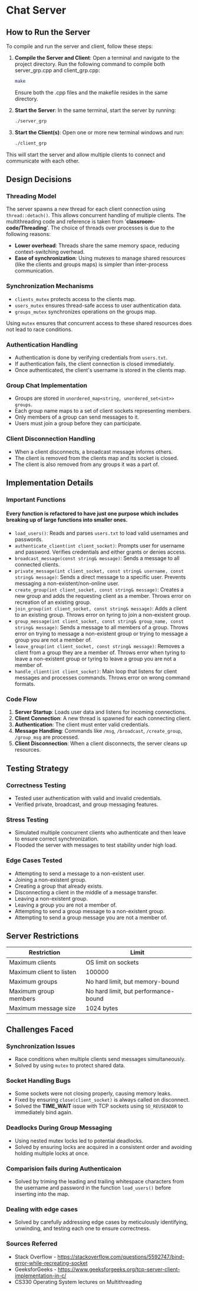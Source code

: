 # Chat Server

## How to Run the Server

To compile and run the server and client, follow these steps:

1. **Compile the Server and Client**: Open a terminal and navigate to the project directory. Run the following command to compile both server_grp.cpp and client_grp.cpp:
    ```sh
    make
    ```
    Ensure both the .cpp files and the makefile resides in the same directory.

2. **Start the Server**: In the same terminal, start the server by running:
    ```sh
    ./server_grp
    ```

3. **Start the Client(s)**:
    Open one or more new terminal windows and run:
    ```sh
    ./client_grp
    ```
This will start the server and allow multiple clients to connect and communicate with each other.

## Design Decisions

### Threading Model

The server spawns a new thread for each client connection using `thread::detach()`. This allows concurrent handling of multiple clients. The multithreading code and reference is taken from '**classroom-code/Threading**'. The choice of threads over processes is due to the following reasons:

- **Lower overhead**: Threads share the same memory space, reducing context-switching overhead.
- **Ease of synchronization**: Using mutexes to manage shared resources (like the clients and groups maps) is simpler than inter-process communication.

### Synchronization Mechanisms

- `clients_mutex` protects access to the clients map.
- `users_mutex` ensures thread-safe access to user authentication data.
- `groups_mutex` synchronizes operations on the groups map.

Using `mutex` ensures that concurrent access to these shared resources does not lead to race conditions.

### Authentication Handling

- Authentication is done by verifying credentials from `users.txt`.
- If authentication fails, the client connection is closed immediately.
- Once authenticated, the client's username is stored in the clients map.

### Group Chat Implementation

- Groups are stored in `unordered_map<string, unordered_set<int>> groups`.
- Each group name maps to a set of client sockets representing members.
- Only members of a group can send messages to it.
- Users must join a group before they can participate.

### Client Disconnection Handling

- When a client disconnects, a broadcast message informs others.
- The client is removed from the clients map and its socket is closed.
- The client is also removed from any groups it was a part of.

## Implementation Details

### Important Functions
#### Every function is refactored to have just one purpose which includes breaking up of large functions into smaller ones.

- `load_users()`: Reads and parses `users.txt` to load valid usernames and passwords.
- `authenticate_client(int client_socket)`: Prompts user for username and password. Verifies credentials and either grants or denies access.
- `broadcast_message(const string& message)`: Sends a message to all connected clients.
- `private_message(int client_socket, const string& username, const string& message)`: Sends a direct message to a specific user. Prevents messaging a non-existent/non-online user.
- `create_group(int client_socket, const string& message)`: Creates a new group and adds the requesting client as a member. Throws error on recreation of an existing group.
- `join_group(int client_socket, const string& message)`: Adds a client to an existing group. Throws error on tyring to join a non-existent group.
- `group_message(int client_socket, const string& group_name, const string& message)`: Sends a message to all members of a group. Throws error on trying to message a non-existent group or trying to message a group you are not a member of.
- `leave_group(int client_socket, const string& message)`: Removes a client from a group they are a member of. Throws error when tyring to leave a non-existent group or tyring to leave a group you are not a member of.
- `handle_client(int client_socket)`: Main loop that listens for client messages and processes commands. Throws error on wrong command formats.

### Code Flow

1. **Server Startup**: Loads user data and listens for incoming connections.
2. **Client Connection**: A new thread is spawned for each connecting client.
3. **Authentication**: The client must enter valid credentials.
4. **Message Handling**: Commands like `/msg`, `/broadcast`, `/create_group`, `/group_msg` are processed.
5. **Client Disconnection**: When a client disconnects, the server cleans up resources.

## Testing Strategy

### Correctness Testing

- Tested user authentication with valid and invalid credentials.
- Verified private, broadcast, and group messaging features.

### Stress Testing

- Simulated multiple concurrent clients who authenticate and then leave to ensure correct synchronization.
- Flooded the server with messages to test stability under high load.

### Edge Cases Tested

- Attempting to send a message to a non-existent user.
- Joining a non-existent group.
- Creating a group that already exists.
- Disconnecting a client in the middle of a message transfer.
- Leaving a non-existent group.
- Leaving a group you are not a member of.
- Attempting to send a group message to a non-existent group.
- Attempting to send a group message you are not a member of.

## Server Restrictions

| Restriction             | Limit                  |
|-------------------------|------------------------|
| Maximum clients         | OS limit on sockets    |
| Maximum client to listen| 100000
| Maximum groups          | No hard limit, but memory-bound |
| Maximum group members   | No hard limit, but performance-bound |
| Maximum message size    | 1024 bytes             |

## Challenges Faced

### Synchronization Issues

- Race conditions when multiple clients send messages simultaneously.
- Solved by using `mutex` to protect shared data.

### Socket Handling Bugs

- Some sockets were not closing properly, causing memory leaks.
- Fixed by ensuring `close(client_socket)` is always called on disconnect.
- Solved the **TIME_WAIT** issue with TCP sockets using `SO_REUSEADDR` to immediately bind again.

### Deadlocks During Group Messaging

- Using nested mutex locks led to potential deadlocks.
- Solved by ensuring locks are acquired in a consistent order and avoiding holding multiple locks at once.

### Comparision fails during Authenticaion 

- Solved by triming the leading and trailing whitespace characters from the username and password in the function `load_users()` before inserting into the map.

### Dealing with edge cases

- Solved by carefully addressing edge cases by meticulously identifying, unwinding, and testing each one to ensure correctness.

### Sources Referred 

- Stack Overflow - https://stackoverflow.com/questions/5592747/bind-error-while-recreating-socket
- GeeksforGeeks - https://www.geeksforgeeks.org/tcp-server-client-implementation-in-c/
- CS330 Operating System lectures on Multithreading

